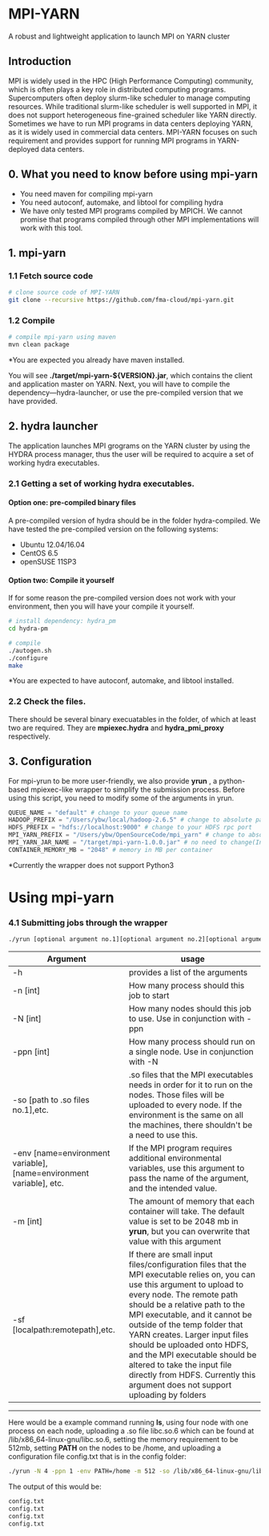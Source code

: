 MPI-YARN
===============

A robust and lightweight application to launch MPI on YARN cluster

## Introduction

MPI is widely used in the HPC (High Performance Computing) community, which is often plays a key role in distributed computing programs. Supercomputers often deploy slurm-like scheduler to manage computing resources. While traditional slurm-like scheduler is well supported in MPI, it does not support heterogeneous fine-grained scheduler like YARN directly. Sometimes we have to run MPI programs in data centers deploying YARN, as it is widely used in commercial data centers. MPI-YARN focuses on such requirement and provides support for running MPI programs in YARN-deployed data centers.

## 0. What you need to know before using mpi-yarn
 - You need maven for compiling mpi-yarn
 - You need autoconf, automake, and libtool for compiling hydra
 - We have only tested MPI programs compiled by MPICH. We cannot promise that programs compiled through other MPI implementations will work with this tool.

## 1. mpi-yarn
### 1.1 Fetch source code

```bash
# clone source code of MPI-YARN
git clone --recursive https://github.com/fma-cloud/mpi-yarn.git
```

### 1.2 Compile

```bash
# compile mpi-yarn using maven
mvn clean package
```
*You are expected you already have maven installed. 

You will see **./target/mpi-yarn-${VERSION}.jar**, which contains the client and application master on YARN. Next, you will have to compile the dependency—hydra-launcher, or use the pre-compiled version that we have provided. 

## 2. hydra launcher
The application launches MPI grograms on the YARN cluster by using the HYDRA process manager, thus the user will be required to acquire a set of working hydra executables.
### 2.1 Getting a set of working hydra executables. 
#### Option one:  pre-compiled binary files
A pre-compiled version of hydra should be in the folder hydra-compiled. We have tested the pre-compiled version on the following systems:

 - Ubuntu 12.04/16.04
 - CentOS 6.5
 - openSUSE 11SP3

#### Option two: Compile it yourself
If for some reason the pre-compiled version does not work with your environment, then you will have your compile it yourself. 
```bash
# install dependency: hydra_pm
cd hydra-pm

# compile
./autogen.sh
./configure
make
```
*You are expected to have autoconf, automake, and libtool installed. 

### 2.2 Check the files.

There should be several binary execuatables in the folder, of which at least two are required. They are **mpiexec.hydra** and **hydra_pmi_proxy** respectively.

## 3. Configuration

For mpi-yrun to be more user-friendly, we also provide **yrun** , a python-based mpiexec-like wrapper to simplify the submission process. Before using this script, you need to modify some of the arguments in yrun. 

```python
QUEUE_NAME = "default" # change to your queue name
HADOOP_PREFIX = "/Users/ybw/local/hadoop-2.6.5" # change to absolute path of hadoop
HDFS_PREFIX = "hdfs://localhost:9000" # change to your HDFS rpc port
MPI_YARN_PREFIX = "/Users/ybw/OpenSourceCode/mpi_yarn" # change to absolute path of mpi-yarn
MPI_YARN_JAR_NAME = "/target/mpi-yarn-1.0.0.jar" # no need to change(In the future you might have to change the version number)
CONTAINER_MEMORY_MB = "2048" # memory in MB per container
```
*Currently the wrapper does not support Python3

# Using mpi-yarn
### 4.1 Submitting jobs through the wrapper
```bash
./yrun [optional argument no.1][optional argument no.2][optional argument no.3]…[optional argument no. N] [location of the MPI executable and its argument] 
```

|  Argument | usage  |
|-------------|-------------|
|-h   |provides a list of the arguments   |
|-n [int]|How many process should this job to start|
|-N  [int] |How many nodes should this job to use. Use in conjunction with -ppn   |
|-ppn [int]   |How many process should run on a single node. Use in conjunction with -N   |
| -so [path to .so files no.1],etc.   |.so files that the MPI executables needs in order for it to run on the nodes. Those files will be uploaded to every node. If the environment is the same on all the machines, there shouldn't be a need to use this.  |
|-env [name=environment variable], [name=environment variable], etc. |If the MPI program requires additional environmental variables, use this argument to pass the name of the argument, and the intended value.|
|-m [int]|The amount of memory that each container will take. The default value is set to be 2048 mb in **yrun**, but you can overwrite that value with this argument|
|-sf [localpath:remotepath],etc.|If there are small input files/configuration files that the MPI executable relies on, you can use this argument to upload to every node. The remote path should be a relative path to the MPI executable, and it cannot be outside of the temp folder that YARN creates. Larger input files should be uploaded onto HDFS, and the MPI executable should be altered to take the input file directly from HDFS. Currently this argument does not support uploading by folders|


----------
Here would be a example command running **ls**, using four node with one process on each node, uploading a .so file libc.so.6 which can be found at /lib/x86_64-linux-gnu/libc.so.6, setting the memory requirement to be 512mb, setting **PATH** on the nodes to be /home, and uploading a configuration file config.txt that is in the config folder:

```bash
./yrun -N 4 -ppn 1 -env PATH=/home -m 512 -so /lib/x86_64-linux-gnu/libc.so.6 -sf /home/TJGuo/config.txt:config/config.txt /bin/ls config/
```
The output of this would be:
```bash
config.txt
config.txt
config.txt
config.txt
```


